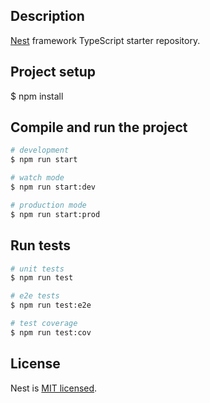 ## Description

[Nest](https://github.com/nestjs/nest) framework TypeScript starter repository.

## Project setup

$ npm install

## Compile and run the project
```bash
# development
$ npm run start

# watch mode
$ npm run start:dev

# production mode
$ npm run start:prod
```
## Run tests
```bash
# unit tests
$ npm run test

# e2e tests
$ npm run test:e2e

# test coverage
$ npm run test:cov
```
## License

Nest is [MIT licensed](https://github.com/nestjs/nest/blob/master/LICENSE).
